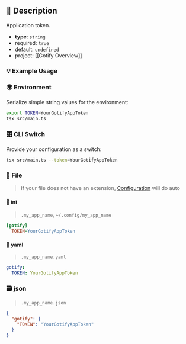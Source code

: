 ## 📜 Description

Application token.

- **type**: `string`
- required: `true`
- default: `undefined`
- project: [[Gotify Overview]]

### 💡 Example Usage

### 🌍 Environment

Serialize simple string values for the environment:

```bash
export TOKEN=YourGotifyAppToken
tsx src/main.ts
```

### 🎛️ CLI Switch

Provide your configuration as a switch:

```bash
tsx src/main.ts --token=YourGotifyAppToken
```

### 📁 File
>  If your file does not have an extension, [Configuration](/core/configuration) will do auto
#### 📘 ini

> `.my_app_name`, `~/.config/my_app_name`

```ini
[gotify]
  TOKEN=YourGotifyAppToken
```
#### 📄 yaml

> `.my_app_name.yaml`

```yaml
gotify:
  TOKEN: YourGotifyAppToken
```
### 🗃️ json

> `.my_app_name.json`

```json
{
  "gotify": {
    "TOKEN": "YourGotifyAppToken"
  }
}
```
